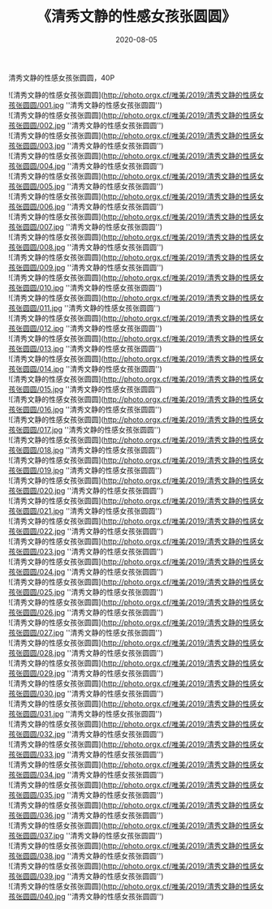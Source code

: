 ﻿---
layout: post
title: 《清秀文静的性感女孩张圆圆》
date: 2020-08-05
img: http://photo.orgx.cf/唯美/2019/清秀文静的性感女孩张圆圆/001.jpg
tags: [美女,性感,泳衣]
---

清秀文静的性感女孩张圆圆，40P

![清秀文静的性感女孩张圆圆](http://photo.orgx.cf/唯美/2019/清秀文静的性感女孩张圆圆/001.jpg ''清秀文静的性感女孩张圆圆'')<br>
![清秀文静的性感女孩张圆圆](http://photo.orgx.cf/唯美/2019/清秀文静的性感女孩张圆圆/002.jpg ''清秀文静的性感女孩张圆圆'')<br>
![清秀文静的性感女孩张圆圆](http://photo.orgx.cf/唯美/2019/清秀文静的性感女孩张圆圆/003.jpg ''清秀文静的性感女孩张圆圆'')<br>
![清秀文静的性感女孩张圆圆](http://photo.orgx.cf/唯美/2019/清秀文静的性感女孩张圆圆/004.jpg ''清秀文静的性感女孩张圆圆'')<br>
![清秀文静的性感女孩张圆圆](http://photo.orgx.cf/唯美/2019/清秀文静的性感女孩张圆圆/005.jpg ''清秀文静的性感女孩张圆圆'')<br>
![清秀文静的性感女孩张圆圆](http://photo.orgx.cf/唯美/2019/清秀文静的性感女孩张圆圆/006.jpg ''清秀文静的性感女孩张圆圆'')<br>
![清秀文静的性感女孩张圆圆](http://photo.orgx.cf/唯美/2019/清秀文静的性感女孩张圆圆/007.jpg ''清秀文静的性感女孩张圆圆'')<br>
![清秀文静的性感女孩张圆圆](http://photo.orgx.cf/唯美/2019/清秀文静的性感女孩张圆圆/008.jpg ''清秀文静的性感女孩张圆圆'')<br>
![清秀文静的性感女孩张圆圆](http://photo.orgx.cf/唯美/2019/清秀文静的性感女孩张圆圆/009.jpg ''清秀文静的性感女孩张圆圆'')<br>
![清秀文静的性感女孩张圆圆](http://photo.orgx.cf/唯美/2019/清秀文静的性感女孩张圆圆/010.jpg ''清秀文静的性感女孩张圆圆'')<br>
![清秀文静的性感女孩张圆圆](http://photo.orgx.cf/唯美/2019/清秀文静的性感女孩张圆圆/011.jpg ''清秀文静的性感女孩张圆圆'')<br>
![清秀文静的性感女孩张圆圆](http://photo.orgx.cf/唯美/2019/清秀文静的性感女孩张圆圆/012.jpg ''清秀文静的性感女孩张圆圆'')<br>
![清秀文静的性感女孩张圆圆](http://photo.orgx.cf/唯美/2019/清秀文静的性感女孩张圆圆/013.jpg ''清秀文静的性感女孩张圆圆'')<br>
![清秀文静的性感女孩张圆圆](http://photo.orgx.cf/唯美/2019/清秀文静的性感女孩张圆圆/014.jpg ''清秀文静的性感女孩张圆圆'')<br>
![清秀文静的性感女孩张圆圆](http://photo.orgx.cf/唯美/2019/清秀文静的性感女孩张圆圆/015.jpg ''清秀文静的性感女孩张圆圆'')<br>
![清秀文静的性感女孩张圆圆](http://photo.orgx.cf/唯美/2019/清秀文静的性感女孩张圆圆/016.jpg ''清秀文静的性感女孩张圆圆'')<br>
![清秀文静的性感女孩张圆圆](http://photo.orgx.cf/唯美/2019/清秀文静的性感女孩张圆圆/017.jpg ''清秀文静的性感女孩张圆圆'')<br>
![清秀文静的性感女孩张圆圆](http://photo.orgx.cf/唯美/2019/清秀文静的性感女孩张圆圆/018.jpg ''清秀文静的性感女孩张圆圆'')<br>
![清秀文静的性感女孩张圆圆](http://photo.orgx.cf/唯美/2019/清秀文静的性感女孩张圆圆/019.jpg ''清秀文静的性感女孩张圆圆'')<br>
![清秀文静的性感女孩张圆圆](http://photo.orgx.cf/唯美/2019/清秀文静的性感女孩张圆圆/020.jpg ''清秀文静的性感女孩张圆圆'')<br>
![清秀文静的性感女孩张圆圆](http://photo.orgx.cf/唯美/2019/清秀文静的性感女孩张圆圆/021.jpg ''清秀文静的性感女孩张圆圆'')<br>
![清秀文静的性感女孩张圆圆](http://photo.orgx.cf/唯美/2019/清秀文静的性感女孩张圆圆/022.jpg ''清秀文静的性感女孩张圆圆'')<br>
![清秀文静的性感女孩张圆圆](http://photo.orgx.cf/唯美/2019/清秀文静的性感女孩张圆圆/023.jpg ''清秀文静的性感女孩张圆圆'')<br>
![清秀文静的性感女孩张圆圆](http://photo.orgx.cf/唯美/2019/清秀文静的性感女孩张圆圆/024.jpg ''清秀文静的性感女孩张圆圆'')<br>
![清秀文静的性感女孩张圆圆](http://photo.orgx.cf/唯美/2019/清秀文静的性感女孩张圆圆/025.jpg ''清秀文静的性感女孩张圆圆'')<br>
![清秀文静的性感女孩张圆圆](http://photo.orgx.cf/唯美/2019/清秀文静的性感女孩张圆圆/026.jpg ''清秀文静的性感女孩张圆圆'')<br>
![清秀文静的性感女孩张圆圆](http://photo.orgx.cf/唯美/2019/清秀文静的性感女孩张圆圆/027.jpg ''清秀文静的性感女孩张圆圆'')<br>
![清秀文静的性感女孩张圆圆](http://photo.orgx.cf/唯美/2019/清秀文静的性感女孩张圆圆/028.jpg ''清秀文静的性感女孩张圆圆'')<br>
![清秀文静的性感女孩张圆圆](http://photo.orgx.cf/唯美/2019/清秀文静的性感女孩张圆圆/029.jpg ''清秀文静的性感女孩张圆圆'')<br>
![清秀文静的性感女孩张圆圆](http://photo.orgx.cf/唯美/2019/清秀文静的性感女孩张圆圆/030.jpg ''清秀文静的性感女孩张圆圆'')<br>
![清秀文静的性感女孩张圆圆](http://photo.orgx.cf/唯美/2019/清秀文静的性感女孩张圆圆/031.jpg ''清秀文静的性感女孩张圆圆'')<br>
![清秀文静的性感女孩张圆圆](http://photo.orgx.cf/唯美/2019/清秀文静的性感女孩张圆圆/032.jpg ''清秀文静的性感女孩张圆圆'')<br>
![清秀文静的性感女孩张圆圆](http://photo.orgx.cf/唯美/2019/清秀文静的性感女孩张圆圆/033.jpg ''清秀文静的性感女孩张圆圆'')<br>
![清秀文静的性感女孩张圆圆](http://photo.orgx.cf/唯美/2019/清秀文静的性感女孩张圆圆/034.jpg ''清秀文静的性感女孩张圆圆'')<br>
![清秀文静的性感女孩张圆圆](http://photo.orgx.cf/唯美/2019/清秀文静的性感女孩张圆圆/035.jpg ''清秀文静的性感女孩张圆圆'')<br>
![清秀文静的性感女孩张圆圆](http://photo.orgx.cf/唯美/2019/清秀文静的性感女孩张圆圆/036.jpg ''清秀文静的性感女孩张圆圆'')<br>
![清秀文静的性感女孩张圆圆](http://photo.orgx.cf/唯美/2019/清秀文静的性感女孩张圆圆/037.jpg ''清秀文静的性感女孩张圆圆'')<br>
![清秀文静的性感女孩张圆圆](http://photo.orgx.cf/唯美/2019/清秀文静的性感女孩张圆圆/038.jpg ''清秀文静的性感女孩张圆圆'')<br>
![清秀文静的性感女孩张圆圆](http://photo.orgx.cf/唯美/2019/清秀文静的性感女孩张圆圆/039.jpg ''清秀文静的性感女孩张圆圆'')<br>
![清秀文静的性感女孩张圆圆](http://photo.orgx.cf/唯美/2019/清秀文静的性感女孩张圆圆/040.jpg ''清秀文静的性感女孩张圆圆'')<br>
